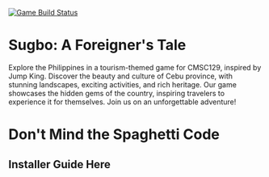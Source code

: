 [![Game Build Status](https://github.com/CMSC-129A-Projects/CtrlAltElite/actions/workflows/main.yml/badge.svg?branch=main)](https://github.com/CMSC-129A-Projects/CtrlAltElite/actions/workflows/main.yml)
# Sugbo: A Foreigner's Tale

Explore the Philippines in a tourism-themed game for CMSC129, inspired by Jump King. Discover the beauty and culture of Cebu province, with stunning landscapes, exciting activities, and rich heritage. Our game showcases the hidden gems of the country, inspiring travelers to experience it for themselves. Join us on an unforgettable adventure!

# Don't Mind the Spaghetti Code

## Installer Guide Here

<!-- # Contributing

When contributing, make a new branch then push with your new branch.

## 1. NOTE

There is no need to do this if you are one of the collaborators.

## 2. Example

1. `git checkout -b naix` (creates a branch naix)
2. `git add .`
3. `git commit -m "some changes here"`
4. `git push origin naix`

## 3. Checking current branch

To check current branch, simply run `git status`.

## 4. Switch branch

To switch to another branch, run `git checkout <branch>`.
An example: `git checkout peach` or `git checkout main`

## 5. References

- [https://www.freecodecamp.org/news/git-switch-branch/](https://www.freecodecamp.org/news/git-switch-branch/)
- [https://www.freecodecamp.org/news/how-to-make-your-first-pull-request-on-github-3/](https://www.freecodecamp.org/news/how-to-make-your-first-pull-request-on-github-3/) -->
